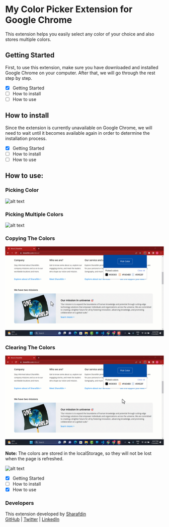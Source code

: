# My Color Picker Extension for Google Chrome

This extension helps you easily select any color of your choice and also stores multiple colors.

## Getting Started

First, to use this extension, make sure you have downloaded and installed Google Chrome on your computer. After that, we will go through the rest step by step.

- [X] Getting Started
- [ ] How to install
- [ ] How to use

## How to install
Since the extension is currently unavailable on Google Chrome, we will need to wait until it becomes available again in order to determine the installation process.
- [x] Getting Started
- [ ] How to install
- [ ] How to use

## How to use:

### Picking Color

![alt text](./media/GIF/picking-color.gif)

### Picking Multiple Colors

![alt text](./media/GIF/picking-multiple-olors.gif)

### Copying The Colors

![alt text](./media/GIF/copying-the-colors.gif)

### Clearing The Colors

![alt text](./media/GIF/clearing-the-colors.gif)

**Note:** The colors are stored in the localStorage, so they will not be lost when the page is refreshed.

![alt text](./media/GIF/saved-to-ls.gif)

- [x] Getting Started
- [ ] How to install
- [x] How to use

### Developers

This extension developed by [Sharafdin](https://www.sharafdin.com) <br />
[GitHub](https://github.com/sharafdin) |
[Twitter](https://twitter.com/sharafdincorp) |
[LinkedIn](https://www.linkedin.com/company/sharafdin/)
